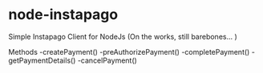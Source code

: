 # node-instapago
Simple Instapago Client for NodeJs (On the works, still barebones... )

Methods
-createPayment()
-preAuthorizePayment()
-completePayment()
-getPaymentDetails()
-cancelPayment()
